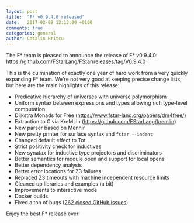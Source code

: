 ```yaml
---
layout: post
title:  "F* v0.9.4.0 released"
date:   2017-02-09 12:13:00 +0100
comments: true
categories: general
author: Catalin Hritcu
---
```


The F* team is pleased to announce the release of F* v0.9.4.0:
<https://github.com/FStarLang/FStar/releases/tag/V0.9.4.0>

This is the culmination of exactly one year of hard work from a very
quickly expanding F* team. We're not very good at keeping precise
change lists, but here are the main highlights of this release:

- Predicative hierarchy of universes with universe polymorphism
- Uniform syntax between expressions and types allowing rich type-level computation
- Dijkstra Monads for Free (https://www.fstar-lang.org/papers/dm4free/)
- Extraction to C via KreMLin (https://github.com/FStarLang/kremlin)
- New parser based on Menhir
- New pretty printer for surface syntax and `fstar --indent`
- Changed default effect to Tot
- Strict positivity check for inductives
- New synatax for inductive type projectors and discriminators
- Better semantics for module open and support for local opens
- Better dependency analysis
- Better error locations for Z3 failures
- Replaced Z3 timeouts with machine independent resource limits
- Cleaned up libraries and examples (a bit)
- Improvements to interactive mode
- Docker builds
- Fixed a ton of bugs ([262 closed GitHub issues](https://github.com/FStarLang/FStar/issues?page=3&q=is%3Aissue+is%3Aclosed+closed%3A%222016-02-02+..+2017-02-02%22&utf8=%E2%9C%93))

Enjoy the best F* release ever!
 
